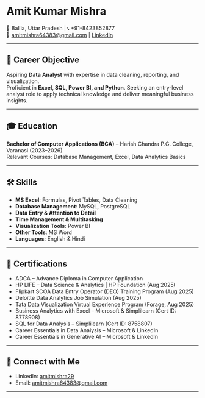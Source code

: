 # Amit Kumar Mishra  

📍 Ballia, Uttar Pradesh | 📞 +91-8423852877  
📧 [amitmishra64383@gmail.com](mailto:amitmishra64383@gmail.com) | [LinkedIn](https://www.linkedin.com/in/amitmishra29)  

---

## 🎯 Career Objective
Aspiring **Data Analyst** with expertise in data cleaning, reporting, and visualization.  
Proficient in **Excel, SQL, Power BI, and Python**. Seeking an entry-level analyst role to apply technical knowledge and deliver meaningful business insights.  

---

## 🎓 Education
**Bachelor of Computer Applications (BCA)** – Harish Chandra P.G. College, Varanasi (2023–2026)  
Relevant Courses: Database Management, Excel, Data Analytics Basics  

---

## 🛠 Skills
- **MS Excel**: Formulas, Pivot Tables, Data Cleaning  
- **Database Management**: MySQL, PostgreSQL  
- **Data Entry & Attention to Detail**  
- **Time Management & Multitasking**  
- **Visualization Tools**: Power BI  
- **Other Tools**: MS Word  
- **Languages**: English & Hindi  

---

## 📜 Certifications
- ADCA – Advance Diploma in Computer Application  
- HP LIFE – Data Science & Analytics | HP Foundation (Aug 2025)  
- Flipkart SCOA Data Entry Operator (DEO) Training Program (Aug 2025)  
- Deloitte Data Analytics Job Simulation (Aug 2025)  
- Tata Data Visualization Virtual Experience Program (Forage, Aug 2025)  
- Business Analytics with Excel – Microsoft & Simplilearn (Cert ID: 8778908)  
- SQL for Data Analysis – Simplilearn (Cert ID: 8758807)  
- Career Essentials in Data Analysis – Microsoft & LinkedIn  
- Career Essentials in Generative AI – Microsoft & LinkedIn  

---

## 🔗 Connect with Me
- LinkedIn: [amitmishra29](https://www.linkedin.com/in/amitmishra29)  
- Email: [amitmishra64383@gmail.com](mailto:amitmishra64383@gmail.com)  

---
